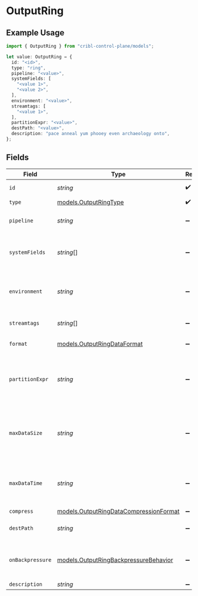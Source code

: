 # OutputRing

## Example Usage

```typescript
import { OutputRing } from "cribl-control-plane/models";

let value: OutputRing = {
  id: "<id>",
  type: "ring",
  pipeline: "<value>",
  systemFields: [
    "<value 1>",
    "<value 2>",
  ],
  environment: "<value>",
  streamtags: [
    "<value 1>",
  ],
  partitionExpr: "<value>",
  destPath: "<value>",
  description: "pace anneal yum phooey even archaeology onto",
};
```

## Fields

| Field                                                                                                                            | Type                                                                                                                             | Required                                                                                                                         | Description                                                                                                                      |
| -------------------------------------------------------------------------------------------------------------------------------- | -------------------------------------------------------------------------------------------------------------------------------- | -------------------------------------------------------------------------------------------------------------------------------- | -------------------------------------------------------------------------------------------------------------------------------- |
| `id`                                                                                                                             | *string*                                                                                                                         | :heavy_check_mark:                                                                                                               | Unique ID for this output                                                                                                        |
| `type`                                                                                                                           | [models.OutputRingType](../models/outputringtype.md)                                                                             | :heavy_check_mark:                                                                                                               | N/A                                                                                                                              |
| `pipeline`                                                                                                                       | *string*                                                                                                                         | :heavy_minus_sign:                                                                                                               | Pipeline to process data before sending out to this output                                                                       |
| `systemFields`                                                                                                                   | *string*[]                                                                                                                       | :heavy_minus_sign:                                                                                                               | Fields to automatically add to events, such as cribl_pipe. Supports wildcards.                                                   |
| `environment`                                                                                                                    | *string*                                                                                                                         | :heavy_minus_sign:                                                                                                               | Optionally, enable this config only on a specified Git branch. If empty, will be enabled everywhere.                             |
| `streamtags`                                                                                                                     | *string*[]                                                                                                                       | :heavy_minus_sign:                                                                                                               | Tags for filtering and grouping in @{product}                                                                                    |
| `format`                                                                                                                         | [models.OutputRingDataFormat](../models/outputringdataformat.md)                                                                 | :heavy_minus_sign:                                                                                                               | Format of the output data.                                                                                                       |
| `partitionExpr`                                                                                                                  | *string*                                                                                                                         | :heavy_minus_sign:                                                                                                               | JS expression to define how files are partitioned and organized. If left blank, Cribl Stream will fallback on event.__partition. |
| `maxDataSize`                                                                                                                    | *string*                                                                                                                         | :heavy_minus_sign:                                                                                                               | Maximum disk space allowed to be consumed (examples: 420MB, 4GB). When limit is reached, older data will be deleted.             |
| `maxDataTime`                                                                                                                    | *string*                                                                                                                         | :heavy_minus_sign:                                                                                                               | Maximum amount of time to retain data (examples: 2h, 4d). When limit is reached, older data will be deleted.                     |
| `compress`                                                                                                                       | [models.OutputRingDataCompressionFormat](../models/outputringdatacompressionformat.md)                                           | :heavy_minus_sign:                                                                                                               | N/A                                                                                                                              |
| `destPath`                                                                                                                       | *string*                                                                                                                         | :heavy_minus_sign:                                                                                                               | Path to use to write metrics. Defaults to $CRIBL_HOME/state/<id>                                                                 |
| `onBackpressure`                                                                                                                 | [models.OutputRingBackpressureBehavior](../models/outputringbackpressurebehavior.md)                                             | :heavy_minus_sign:                                                                                                               | How to handle events when all receivers are exerting backpressure                                                                |
| `description`                                                                                                                    | *string*                                                                                                                         | :heavy_minus_sign:                                                                                                               | N/A                                                                                                                              |